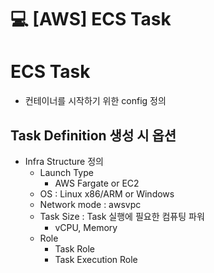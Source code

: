 💻 [AWS] ECS Task
=============================
# ECS Task
* 컨테이너를 시작하기 위한 config 정의

## Task Definition 생성 시 옵션
* Infra Structure 정의
    * Launch Type
        * AWS Fargate or EC2
    * OS : Linux x86/ARM or Windows
    * Network mode : awsvpc
    * Task Size : Task 실행에 필요한 컴퓨팅 파워
        * vCPU, Memory
    * Role
        * Task Role
        * Task Execution Role
    
